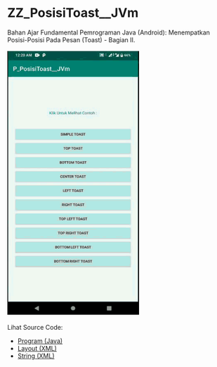 # ZZ_PosisiToast__JVm
Bahan Ajar Fundamental Pemrograman Java (Android): Menempatkan Posisi-Posisi Pada Pesan (Toast) - Bagian II.<br><br>
<img src="https://github.com/RizkyKhapidsyah/ZZ_PosisiToast__JVm/blob/master/app/results/R20191203_002008%2000_00_00-00_00_37.60.gif" height=600px width=300px><br><br>
Lihat Source Code:<br>
- <a href="https://github.com/RizkyKhapidsyah/ZZ_PosisiToast__JVm/blob/master/app/src/main/java/com/rk/pt/MainActivity.java">Program (Java)</a><br>
- <a href="https://github.com/RizkyKhapidsyah/ZZ_PosisiToast__JVm/blob/master/app/src/main/res/layout/activity_main.xml">Layout (XML)</a><br>
- <a href="https://github.com/RizkyKhapidsyah/ZZ_PosisiToast__JVm/blob/master/app/src/main/res/values/strings.xml">String (XML)</a>
